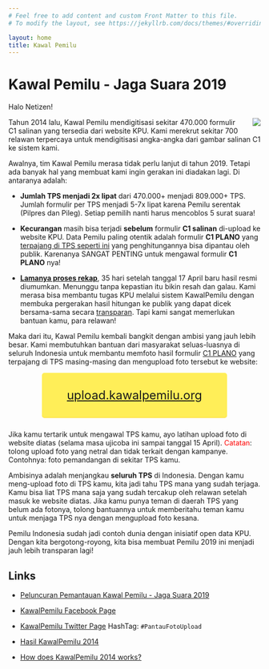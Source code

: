 ```yaml
---
# Feel free to add content and custom Front Matter to this file.
# To modify the layout, see https://jekyllrb.com/docs/themes/#overriding-theme-defaults

layout: home
title: Kawal Pemilu
---
```


# Kawal Pemilu - Jaga Suara 2019

Halo Netizen!

<img src="https://upload.kawalpemilu.org/assets/logo/android-icon-144x144.png"
    style="float: right; margin: 0 0 10px 20px" />
Tahun 2014 lalu, Kawal Pemilu mendigitisasi sekitar 470.000 formulir C1 salinan
yang tersedia dari website KPU. Kami merekrut sekitar 700 relawan terpercaya
untuk mendigitisasi angka-angka dari gambar salinan C1 ke sistem kami.

Awalnya, tim Kawal Pemilu merasa tidak perlu lanjut di tahun 2019. Tetapi ada
banyak hal yang membuat kami ingin gerakan ini diadakan lagi. Di antaranya
adalah:

* **Jumlah TPS menjadi 2x lipat** dari 470.000+ menjadi 809.000+ TPS. Jumlah
  formulir per TPS menjadi 5-7x lipat karena Pemilu serentak (Pilpres dan
  Pileg). Setiap pemilih nanti harus mencoblos 5 surat suara!

* **Kecurangan** masih bisa terjadi **sebelum** formulir **C1 salinan**
  di-upload ke website KPU. Data Pemilu paling otentik adalah formulir **C1 PLANO**
  yang
  [terpajang di TPS seperti ini](https://upload.kawalpemilu.org/assets/contoh.jpeg) yang penghitungannya
  bisa dipantau oleh publik. Karenanya SANGAT PENTING untuk mengawal formulir
  **C1 PLANO** nya!

* [**Lamanya proses rekap**](https://infopemilu.kpu.go.id/pileg2019), 35 hari
  setelah tanggal 17 April baru hasil resmi diumumkan. Menunggu tanpa kepastian
  itu bikin resah dan galau. Kami merasa bisa membantu tugas KPU melalui sistem
  KawalPemilu dengan membuka pergerakan hasil hitungan ke publik yang dapat
  dicek bersama-sama secara
  [transparan](https://www.facebook.com/notes/netgrit/ayo-awasi-tps-hitung-c1/2392003200834481/).
  Tapi kami sangat memerlukan bantuan kamu, para relawan!

Maka dari itu, Kawal Pemilu kembali bangkit dengan ambisi yang jauh lebih besar.
Kami membutuhkan bantuan dari masyarakat seluas-luasnya di seluruh Indonesia
untuk membantu memfoto hasil formulir [C1 PLANO](https://upload.kawalpemilu.org/assets/contoh.jpeg)
yang terpajang di TPS masing-masing dan mengupload foto tersebut ke website:

<div style="display: flex; justify-content: center; margin-bottom: 24px;">
  <a style="font-size: x-large; background: #FFEE58; padding: 30px 50px; border-bottom: 1px solid #FDD835; border-radius: 5px;"
    href="https://upload.kawalpemilu.org">upload.kawalpemilu.org</a>
</div>

Jika kamu tertarik untuk mengawal TPS kamu, ayo latihan upload foto di website
diatas (selama masa ujicoba ini sampai tanggal 15 April).
<span style="color:red">Catatan</span>: tolong upload foto yang netral dan
tidak terkait dengan kampanye. Contohnya: foto pemandangan di sekitar TPS kamu.

Ambisinya adalah menjangkau **seluruh TPS** di Indonesia. Dengan kamu
meng-upload foto di TPS kamu, kita jadi tahu TPS mana yang sudah terjaga. Kamu
bisa liat TPS mana saja yang sudah tercakup oleh relawan setelah masuk ke
website diatas.  Jika kamu punya teman di daerah TPS yang belum ada fotonya,
tolong bantuannya untuk memberitahu teman kamu untuk menjaga TPS nya dengan
mengupload foto kesana.

Pemilu Indonesia sudah jadi contoh dunia dengan inisiatif open data KPU. Dengan
kita bergotong-royong, kita bisa membuat Pemilu 2019 ini menjadi jauh lebih
transparan lagi!

## Links

* <a href="https://kumparan.com/@kumparannews/kawalpemilu-dan-netgrit-ajak-pemilih-pantau-hasil-pemilu-2019-di-tps-1553077237403439252"
        target="_blank">Peluncuran Pemantauan Kawal Pemilu - Jaga Suara 2019</a>

* <a href="https://www.facebook.com/kawalpemilu.org" target="_blank">KawalPemilu Facebook Page</a>

* <a href="https://twitter.com/KawalPemilu2019" target="_blank">KawalPemilu Twitter Page</a> HashTag: `#PantauFotoUpload`

* <a href="https://2014.kawalpemilu.org" target="_blank">Hasil KawalPemilu 2014</a>

* <a href="https://www.quora.com/How-does-kawalpemilu-org-work-How-do-the-contributors-retrieve-data-to-be-shown-on-the-web-Is-it-secure-from-any-sort-of-manipulation-or-espionage-attempts/answer/Felix-Halim?ch=10&share=187e6aa9&srid=hGgD"
        target="_blank">How does KawalPemilu 2014 works?</a>

